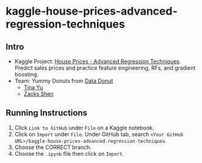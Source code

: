 # kaggle-house-prices-advanced-regression-techniques

## Intro

- Kaggle Project: [House Prices - Advanced Regression Techniques](https://www.kaggle.com/competitions/house-prices-advanced-regression-techniques/overview). Predict sales prices and practice feature engineering, RFs, and gradient boosting.
- Team: Yummy Donuts from [Data Donut](https://discord.gg/7fkzYbDxAh)
  - [Tina Yu](https://github.com/TinaHTYu)
  - [Zacks Shen](https://github.com/ZacksAmber)

## Running Instructions

  1. Click `Link to GitHub` under `File` on a Kaggle notebook.
  2. Click on `Import` under `File`. Under GitHub tab, search `<Your GitHub URL>/kaggle-house-prices-advanced-regression-techniques`.
  3. Choose the CORRECT branch.
  4. Choose the `.ipynb` file then click on `Import`.
